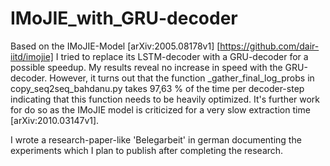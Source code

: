 # IMoJIE_with_GRU-decoder
Based on the IMoJIE-Model [arXiv:2005.08178v1] [https://github.com/dair-iitd/imojie] I tried to replace its LSTM-decoder with a GRU-decoder for a possible speedup. My results reveal no increase in speed with the GRU-decoder. However, it turns out that the function _gather_final_log_probs in copy_seq2seq_bahdanu.py takes 97,63 % of the time per decoder-step indicating that this function needs to be heavily optimized. It's further work for do so as the IMoJIE model is criticized for a very slow extraction time [arXiv:2010.03147v1].

I wrote a research-paper-like 'Belegarbeit' in german documenting the experiments which I plan to publish after completing the research.   
